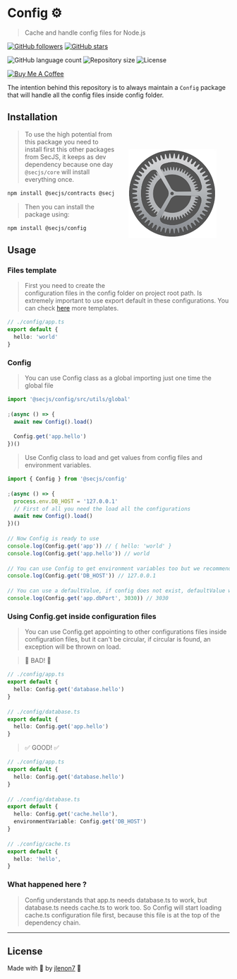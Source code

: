 # Config ⚙️

> Cache and handle config files for Node.js

[![GitHub followers](https://img.shields.io/github/followers/jlenon7.svg?style=social&label=Follow&maxAge=2592000)](https://github.com/jlenon7?tab=followers)
[![GitHub stars](https://img.shields.io/github/stars/secjs/config.svg?style=social&label=Star&maxAge=2592000)](https://github.com/secjs/config/stargazers/)

<p>
  <img alt="GitHub language count" src="https://img.shields.io/github/languages/count/secjs/config?style=for-the-badge&logo=appveyor">

  <img alt="Repository size" src="https://img.shields.io/github/repo-size/secjs/config?style=for-the-badge&logo=appveyor">

  <img alt="License" src="https://img.shields.io/badge/license-MIT-brightgreen?style=for-the-badge&logo=appveyor">

  <a href="https://www.buymeacoffee.com/secjs" target="_blank"><img src="https://www.buymeacoffee.com/assets/img/custom_images/orange_img.png" alt="Buy Me A Coffee" style="height: 41px !important;width: 174px !important;box-shadow: 0px 3px 2px 0px rgba(190, 190, 190, 0.5) !important;-webkit-box-shadow: 0px 3px 2px 0px rgba(190, 190, 190, 0.5) !important;" ></a>
</p>

The intention behind this repository is to always maintain a `Config` package that will handle all the config files inside config folder.

<img src=".github/config.png" width="200px" align="right" hspace="30px" vspace="100px">

## Installation

> To use the high potential from this package you need to install first this other packages from SecJS,
> it keeps as dev dependency because one day `@secjs/core` will install everything once.

```bash
npm install @secjs/contracts @secjs/exceptions
```

> Then you can install the package using:

```bash
npm install @secjs/config
```

## Usage

### Files template

> First you need to create the configuration files in the config folder on project root path. 
> Is extremely important to use export default in these configurations. 
> You can check [here](https://github.com/SecJS/Config/tree/main/config) more templates.

```ts
// ./config/app.ts
export default {
  hello: 'world'
}
```

### Config

> You can use Config class as a global importing just one time the global file

```ts
import '@secjs/config/src/utils/global'

;(async () => {
  await new Config().load()
  
  Config.get('app.hello')
})()
```

> Use Config class to load and get values from config files and environment variables.

```ts
import { Config } from '@secjs/config'

;(async () => {
  process.env.DB_HOST = '127.0.0.1'
  // First of all you need the load all the configurations
  await new Config().load()
})()

// Now Config is ready to use
console.log(Config.get('app')) // { hello: 'world' }
console.log(Config.get('app.hello')) // world

// You can use Config to get environment variables too but we recommend using @secjs/env
console.log(Config.get('DB_HOST')) // 127.0.0.1

// You can use a defaultValue, if config does not exist, defaultValue will be returned
console.log(Config.get('app.dbPort', 3030)) // 3030
```

### Using Config.get inside configuration files

> You can use Config.get appointing to other configurations files inside configuration files, but it can't be circular, if circular is found, 
> an exception will be thrown on load.

> 🛑 BAD! 🛑

```ts
// ./config/app.ts
export default {
  hello: Config.get('database.hello')
}

// ./config/database.ts
export default {
  hello: Config.get('app.hello')
}
```

> ✅ GOOD! ✅

```ts
// ./config/app.ts
export default {
  hello: Config.get('database.hello')
}

// ./config/database.ts
export default {
  hello: Config.get('cache.hello'),
  environmentVariable: Config.get('DB_HOST')
}

// ./config/cache.ts
export default {
  hello: 'hello',
}
```

### What happened here ?

> Config understands that app.ts needs database.ts to work, but database.ts needs cache.ts to work too. 
> So Config will start loading cache.ts configuration file first, because this file is at the top of the dependency chain.

---

## License

Made with 🖤 by [jlenon7](https://github.com/jlenon7) :wave:
